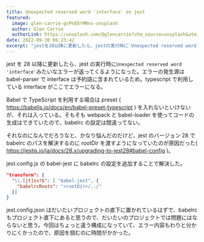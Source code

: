```yaml
---
title: Unexpected reserved word 'interface' on jest
featured:
  image: glen-carrie-gsPnE6rMRns-unsplash
  author: Glen Carrie
  authorLink: https://unsplash.com/@glencarrie?utm_source=unsplash&utm_medium=referral&utm_content=creditCopyText
date: 2022-09-30 06:23:42
excerpt: "jestを28以降に更新したら、jestの実行時に`Unexpected reserved word 'interface'`みたいなエラーが返ってくるようになった。エラーの発生源はbabel-parserでinterfaceは予約語に含まれているため。typescriptで利用しているinterfaceがここでエラーになる。"
---
```


jest を 28 以降に更新したら、jest の実行時に`Unexpected reserved word 'interface'`みたいなエラーが返ってくるようになった。エラーの発生源は babel-parser で interface は予約語に含まれているため。typescript で利用している interface がここでエラーになる。

Babel で TypeScript を利用する場合は preset ( https://babeljs.io/docs/en/babel-preset-typescript ) を入れないといけないが、それは入っている。そもそも webpack と babel-loader を使ってコードの生成はできていたので、babelrc の設定は間違ってない。

それなのになんでだろうなと、かなり悩んだのだけど、jest のバージョン 28 で babelrc のパスを解決するのに rootDir を渡すようになっていたのが原因だった( https://jestjs.io/ja/docs/28.x/upgrading-to-jest28#babel-config )。

jest.config.js の babel-jest に babelrc の設定を追加することで解決した。

```json
"transform": {
  "\\.[jt]sx?$": [ "babel-jest", {
    "babelrcRoots": "<rootDir>/../"
  }]
}
```

jest.config.json はだいたいプロジェクトの直下に置かれているはずで、babelrc もプロジェクト直下にあると思うので、だいたいのプロジェクトでは問題にはならないと思う。今回はちょっと違う構成になっていて、エラー内容もわりと分かりにくかったので、原因を掴むのに時間がかかった。
